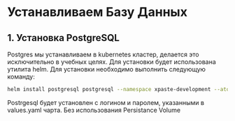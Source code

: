 # Устанавливаем Базу Данных

## 1. Установка PostgreSQL

Postgres мы устанавливаем в kubernetes кластер, делается это исключительно в учебных целях. Для установки будет использована утилита helm. Для установки необходимо выполнить следующую команду:

```bash
helm install postgresql postgresql --namespace xpaste-development --atomic --timeout 120s --create-namespace
```

Postrgesql будет установлен с логином и паролем, указанными в values.yaml чарта.
Без использования Persistance Volume

